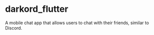 # darkord_flutter
A mobile chat app that allows users to chat with their friends, similar to Discord.

